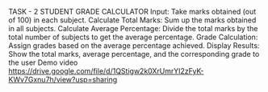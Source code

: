 TASK - 2
 STUDENT GRADE CALCULATOR
 Input: Take marks obtained (out of 100) in each subject.
 Calculate Total Marks: Sum up the marks obtained in all subjects.
 Calculate Average Percentage: Divide the total marks by the total number of subjects to
 get the average percentage.
 Grade Calculation: Assign grades based on the average percentage achieved.
 Display Results: Show the total marks, average percentage, and the corresponding grade
 to the user
Demo video
  https://drive.google.com/file/d/1QStigw2k0XrUmrYI2zFyK-KWv7Gxnu7h/view?usp=sharing
